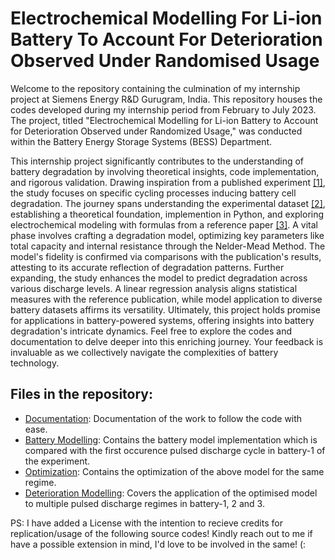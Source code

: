 # Electrochemical Modelling For Li-ion Battery To Account For Deterioration Observed Under Randomised Usage

Welcome to the repository containing the culmination of my internship project at Siemens Energy R&D Gurugram, India. This repository houses the codes developed during my internship period from February to July 2023. The project, titled "Electrochemical Modelling for Li-ion Battery to Account for Deterioration Observed under Randomized Usage," was conducted within the Battery Energy Storage Systems (BESS) Department.

This internship project significantly contributes to the understanding of battery degradation by involving theoretical insights, code implementation, and rigorous validation. Drawing inspiration from a published experiment [[1]](https://papers.phmsociety.org/index.php/phmconf/article/view/2490), the study focuses on specific cycling processes inducing battery cell degradation. The journey spans understanding the experimental dataset [[2]](https://data.phmsociety.org/nasa/), establishing a theoretical foundation, implemention in Python, and exploring electrochemical modeling with formulas from a reference paper [[3]](https://papers.phmsociety.org/index.php/phmconf/article/view/2252). A vital phase involves crafting a degradation model, optimizing key parameters like total capacity and internal resistance through the Nelder-Mead Method. The model's fidelity is confirmed via comparisons with the publication's results, attesting to its accurate reflection of degradation patterns. Further expanding, the study enhances the model to predict degradation across various discharge levels. A linear regression analysis aligns statistical measures with the reference publication, while model application to diverse battery datasets affirms its versatility. Ultimately, this project holds promise for applications in battery-powered systems, offering insights into battery degradation's intricate dynamics. Feel free to explore the codes and documentation to delve deeper into this enriching journey. Your feedback is invaluable as we collectively navigate the complexities of battery technology.

## Files in the repository:
* [Documentation](./Documentation/Internship_Report.pdf): Documentation of the work to follow the code with ease.
* [Battery Modelling](./Codes/Battery_Modelling.ipynb): Contains the battery model implementation which is compared with the first occurence pulsed discharge cycle in battery-1 of the experiment.
* [Optimization](./Codes/Optimization.ipynb): Contains the optimization of the above model for the same regime.
* [Deterioration Modelling](./Codes/Deterioration_Modelling.ipynb): Covers the application of the optimised model to multiple pulsed discharge regimes in battery-1, 2 and 3.

PS: I have added a License with the intention to recieve credits for replication/usage of the following source codes! Kindly reach out to me if have a possible extension in mind, I'd love to be involved in the same! (:

